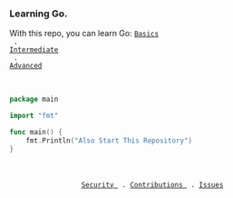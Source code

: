 ### Learning Go.
With this repo, you can learn Go:     <code><a href="https://github.com/pacifiquem/Go/blob/main/src/basics">Basics </a> .  <a href="https://github.com/pacifiquem/Go/blob/main/src/intermediate">Intermediate </a>  . <a href="https://github.com/pacifiquem/Go/blob/main/src/advanced">Advanced</a></code>
<br>
<br>

```Go

package main

import "fmt"

func main() {
    fmt.Println("Also Start This Repository")
}

```

<br>
<br>

<center>
    <code><a href="https://github.com/pacifiquem/Go/blob/main/SECURITY.md">Security </a> . <a href="https://github.com/pacifiquem/Go/blob/main/CONTRIBUTING.md">Contributions </a> . <a href="https://github.com/pacifiquem/Go/issues">Issues
</center>